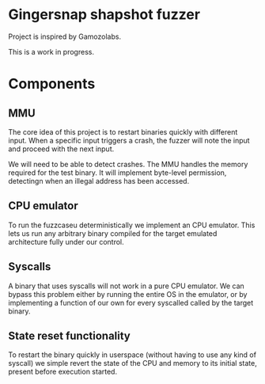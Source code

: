 Gingersnap shapshot fuzzer
==========================

Project is inspired by Gamozolabs.

This is a work in progress.

# Components

## MMU
The core idea of this project is to restart binaries
quickly with different input. When a specific input
triggers a crash, the fuzzer will note the input and
proceed with the next input.

We will need to be able to detect crashes. The MMU
handles the memory required for the test binary. It
will implement byte-level permission, detectingn when an
illegal address has been accessed.

## CPU emulator
To run the fuzzcaseu deterministically we implement
an CPU emulator. This lets us run any arbitrary binary
compiled for the target emulated architecture fully under
our control.

## Syscalls
A binary that uses syscalls will not work in a pure CPU emulator.
We can bypass this problem either by running the entire OS in the
emulator, or by implementing a function of our own for every
syscalled called by the target binary.

## State reset functionality
To restart the binary quickly in userspace (without having to use
any kind of syscall) we simple revert the state of the CPU and memory
to its initial state, present before execution started.
